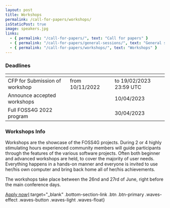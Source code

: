 ```yaml
---
layout: post
title: Workshops
permalink: /call-for-papers/workshops/
isStaticPost: true
image: speakers.jpg
links:
  - { permalink: "/call-for-papers/", text: "Call for papers" }
  - { permalink: "/call-for-papers/general-sessions/", text: "General sessions" }
  - { permalink: "/call-for-papers/workshops/", text: "Workshops" }
---
```


### Deadlines

| <!-- -->                              | <!-- -->               | <!-- -->                |
| ------------------------------------- | ---------------------- | ----------------------- |
| CFP for Submission of workshop &emsp; | from 10/11/2022 &emsp; | to 19/02/2023 23:59 UTC |
| Announce accepted workshops &emsp;    |                        | 10/04/2023              |
| Full FOSS4G 2022 program &emsp;       |                        | 30/04/2023              |

### Workshops Info

Workshops are the showcase of the FOSS4G projects. During 2 or 4 highly stimulating hours experienced community members will guide participants through the features of the various software projects. Often both beginner and advanced workshops are held, to cover the majority of user needs. Everything happens in a hands-on manner and everyone is invited to use her/his own computer and bring back home all of her/his achievements.

The workshops take place between the 26nd and 27rd of June, right before the main conference days.

[Apply now](https://talks.osgeo.org/foss4g-2023-workshop/cfp){:target="_blank" .bottom-section-link .btn .btn-primary .waves-effect .waves-button .waves-light .waves-float}
